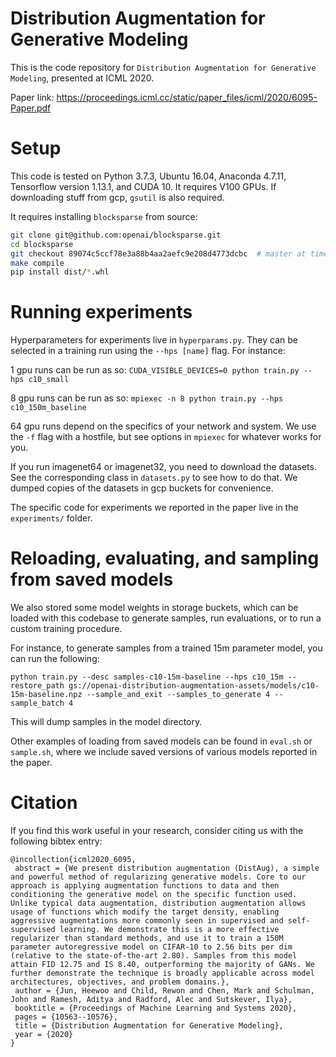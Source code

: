 # Distribution Augmentation for Generative Modeling
This is the code repository for `Distribution Augmentation for Generative Modeling`, presented at ICML 2020.  

Paper link: https://proceedings.icml.cc/static/paper_files/icml/2020/6095-Paper.pdf

# Setup
This code is tested on Python 3.7.3, Ubuntu 16.04, Anaconda 4.7.11, Tensorflow version 1.13.1, and CUDA 10. It requires V100 GPUs. If downloading stuff from gcp, `gsutil` is also required.

It requires installing `blocksparse` from source:

```bash
git clone git@github.com:openai/blocksparse.git
cd blocksparse
git checkout 89074c5ccf78e3a88b4aa2aefc9e208d4773dcbc  # master at time of release
make compile
pip install dist/*.whl
```


# Running experiments
Hyperparameters for experiments live in `hyperparams.py`. They can be selected in a training run using the `--hps [name]` flag. For instance:

1 gpu runs can be run as so:
`CUDA_VISIBLE_DEVICES=0 python train.py --hps c10_small`

8 gpu runs can be run as so:
`mpiexec -n 8 python train.py --hps c10_150m_baseline`

64 gpu runs depend on the specifics of your network and system. We use the `-f` flag with a hostfile, but see options in `mpiexec` for whatever works for you.

If you run imagenet64 or imagenet32, you need to download the datasets. See the corresponding class in `datasets.py` to see how to do that. We dumped copies of the datasets in gcp buckets for convenience.

The specific code for experiments we reported in the paper live in the `experiments/` folder.

# Reloading, evaluating, and sampling from saved models

We also stored some model weights in storage buckets, which can be loaded with this codebase to generate samples, run evaluations, or to run a custom training procedure.

For instance, to generate samples from a trained 15m parameter model, you can run the following:

```
python train.py --desc samples-c10-15m-baseline --hps c10_15m --restore_path gs://openai-distribution-augmentation-assets/models/c10-15m-baseline.npz --sample_and_exit --samples_to_generate 4 --sample_batch 4
```

This will dump samples in the model directory.

Other examples of loading from saved models can be found in `eval.sh` or `sample.sh`, where we include saved versions of various models reported in the paper.

# Citation
If you find this work useful in your research, consider citing us with the following bibtex entry:
```
@incollection{icml2020_6095,
 abstract = {We present distribution augmentation (DistAug), a simple and powerful method of regularizing generative models. Core to our approach is applying augmentation functions to data and then conditioning the generative model on the specific function used. Unlike typical data augmentation, distribution augmentation allows usage of functions which modify the target density, enabling aggressive augmentations more commonly seen in supervised and self-supervised learning. We demonstrate this is a more effective regularizer than standard methods, and use it to train a 150M parameter autoregressive model on CIFAR-10 to 2.56 bits per dim (relative to the state-of-the-art 2.80). Samples from this model attain FID 12.75 and IS 8.40, outperforming the majority of GANs. We further demonstrate the technique is broadly applicable across model architectures, objectives, and problem domains.},
 author = {Jun, Heewoo and Child, Rewon and Chen, Mark and Schulman, John and Ramesh, Aditya and Radford, Alec and Sutskever, Ilya},
 booktitle = {Proceedings of Machine Learning and Systems 2020},
 pages = {10563--10576},
 title = {Distribution Augmentation for Generative Modeling},
 year = {2020}
}
```
